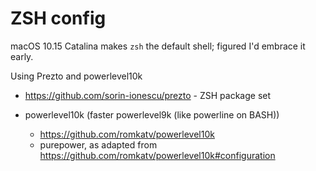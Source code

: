 ZSH config
==========

macOS 10.15 Catalina makes `zsh` the default shell; figured I'd embrace it early.

Using Prezto and powerlevel10k

-	https://github.com/sorin-ionescu/prezto - ZSH package set
-	powerlevel10k (faster powerlevel9k (like powerline on BASH))

	-	https://github.com/romkatv/powerlevel10k
	-	purepower, as adapted from https://github.com/romkatv/powerlevel10k#configuration

